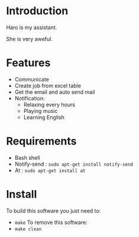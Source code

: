 <!---
/*******************************************************************************
// Project name   :
// File name      : README.md
// Created date   : Thứ hai, 26 Tháng sáu Năm 2017 23:24:05 ICT
// Author         : Huy Hung Ho
// Last modified  : Thu 07 Sep 2017 10:02:25 AM ICT
// Desc           :
*******************************************************************************/
-->
Introduction
============

Haro is my assistant.

She is very aweful.


Features
========

- Communicate
- Create job from excel table
- Get the email and auto send mail
- Notification:
	+ Relaxing every hours
	+ Playing music
	+ Learning English


Requirements
============

- Bash shell
- Notify-send	: `sudo apt-get install notify-send`
- At			: `sudo apt-get install at`

Install
=======

To build this software you just need to:
- `make`
To remove this software:
- `make clean`
